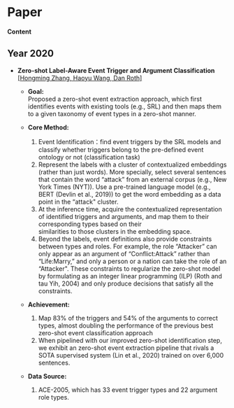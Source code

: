# Paper

**Content**

[//]: <              - ** **  [[ ]](https://)                   >

## Year 2020
- **Zero-shot Label-Aware Event Trigger and Argument Classification**  [[Hongming Zhang, Haoyu Wang, Dan Roth]](https://cogcomp.seas.upenn.edu/page/publication_view/942)
  - **Goal:**  
     Proposed a zero-shot event extraction approach, which first identifies events with existing tools (e.g., SRL) and then maps them to a given taxonomy of event types in a zero-shot manner. 
  - **Core Method:**
    1. Event Identification：find event triggers by the SRL models and classify whether triggers belong to the pre-defined event ontology or not (classification task)
    2. Represent the labels with a cluster of contextualized embeddings (rather than just words). More specially, select several sentences that contain the word “attack” from an          external corpus (e.g., New York Times (NYT)). Use a pre-trained language model (e.g., BERT (Devlin et al., 2019)) to get the word embedding as a data point in the “attack"        cluster.
    3. At the inference time, acquire the contextualized representation of identified triggers and arguments, and map them to their corresponding types based on their  
       similarities to those clusters in the embedding space.
    4. Beyond the labels, event definitions also provide constraints between types and roles. For example, the role “Attacker” can only appear as an argument of “Conflict:Attack” rather than “Life:Marry,” and only a person or a nation can take the role of an “Attacker".  These constraints to regularize the zero-shot model by formulating as an integer linear programming (ILP) (Roth and tau Yih, 2004) and only produce decisions that satisfy all the constraints.
   
  - **Achievement:**
    1. Map 83% of the triggers and 54% of the arguments to correct types, almost doubling the performance of the previous best zero-shot event classification approach
    2.  When pipelined with our improved zero-shot identification step, we exhibit an zero-shot event extraction pipeline that rivals a SOTA supervised system (Lin et al., 2020)   trained on over 6,000 sentences.


   - **Data Source:**
     1. ACE-2005, which has 33 event trigger types and 22 argument role types. 
 
